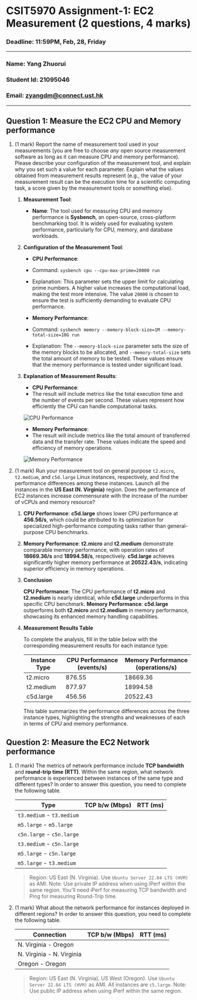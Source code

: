 # CSIT5970 Assignment-1: EC2 Measurement (2 questions, 4 marks)

### Deadline: 11:59PM, Feb, 28, Friday

---

### Name: Yang Zhuorui 
### Student Id: 21095046
### Email: zyangdm@connect.ust.hk

---

## Question 1: Measure the EC2 CPU and Memory performance

1. (1 mark) Report the name of measurement tool used in your measurements (you are free to choose *any* open source measurement software as long as it can measure CPU and memory performance). Please describe your configuration of the measurement tool, and explain why you set such a value for each parameter. Explain what the values obtained from measurement results represent (e.g., the value of your measurement result can be the execution time for a scientific computing task, a score given by the measurement tools or something else).

    1. **Measurement Tool**:

       - **Name**: The tool used for measuring CPU and memory performance is **Sysbench**, an open-source, cross-platform benchmarking tool. It is widely used for evaluating system performance, particularly for CPU, memory, and database workloads.

    2. **Configuration of the Measurement Tool**:
 
        - **CPU Performance**:
        - Command: `sysbench cpu --cpu-max-prime=20000 run`
        - Explanation: This parameter sets the upper limit for calculating prime numbers. A higher value increases the computational load, making the test more intensive. The value `20000` is chosen to ensure the test is sufficiently demanding to evaluate CPU performance.
          
        - **Memory Performance**:
        - Command: `sysbench memory --memory-block-size=1M --memory-total-size=10G run`
        - Explanation: The `--memory-block-size` parameter sets the size of the memory blocks to be allocated, and `--memory-total-size` sets the total amount of memory to be tested. These values ensure that the memory performance is tested under significant load.

    3. **Explanation of Measurement Results**:

        - **CPU Performance**:
        - The result will include metrics like the total execution time and the number of events per second. These values represent how efficiently the CPU can handle computational tasks.

        ![CPU Performance](https://github.com/user-attachments/assets/5f63d84b-b350-4099-8cf5-7b8d37e9b5c3)

        - **Memory Performance**:
        - The result will include metrics like the total amount of transferred data and the transfer rate. These values indicate the speed and efficiency of memory operations.

        ![Memory Performance](https://github.com/user-attachments/assets/2e8801da-306e-4135-ae41-48d57f6f352d)


2. (1 mark) Run your measurement tool on general purpose `t2.micro`, `t2.medium`, and `c5d.large` Linux instances, respectively, and find the performance differences among these instances. Launch all the instances in the **US East (N. Virginia)** region. Does the performance of EC2 instances increase commensurate with the increase of the number of vCPUs and memory resource?

    1. **CPU Performance**:
       **c5d.large** shows lower CPU performance at **456.56/s**, which could be attributed to its optimization for specialized high-performance computing tasks rather than general-purpose CPU benchmarks.

    2. **Memory Performance**:
       **t2.micro** and **t2.medium** demonstrate comparable memory performance, with operation rates of **18669.36/s** and **18994.58/s**, respectively.
       **c5d.large** achieves significantly higher memory performance at **20522.43/s**, indicating superior efficiency in memory operations.

    3. **Conclusion**

       **CPU Performance**: The CPU performance of **t2.micro** and **t2.medium** is nearly identical, while **c5d.large** underperforms in this specific CPU benchmark.
       **Memory Performance**: **c5d.large** outperforms both **t2.micro** and **t2.medium** in memory performance, showcasing its enhanced memory handling capabilities.

    4. **Measurement Results Table**

        To complete the analysis, fill in the table below with the corresponding measurement results for each instance type:

        | Instance Type | CPU Performance (events/s) | Memory Performance (operations/s) |
        |---------------|----------------------------|-----------------------------------|
        | t2.micro      | 876.55                     | 18669.36                          |
        | t2.medium     | 877.97                     | 18994.58                          |
        | c5d.large     | 456.56                     | 20522.43                          |

        This table summarizes the performance differences across the three instance types, highlighting the strengths and weaknesses of each in terms of CPU and memory performance.

## Question 2: Measure the EC2 Network performance

1. (1 mark) The metrics of network performance include **TCP bandwidth** and **round-trip time (RTT)**. Within the same region, what network performance is experienced between instances of the same type and different types? In order to answer this question, you need to complete the following table.

    | Type                      | TCP b/w (Mbps) | RTT (ms) |
    | ------------------------- | -------------- | -------- |
    | `t3.medium` - `t3.medium` |                |          |
    | `m5.large` - `m5.large`   |                |          |
    | `c5n.large` - `c5n.large` |                |          |
    | `t3.medium` - `c5n.large` |                |          |
    | `m5.large` - `c5n.large`  |                |          |
    | `m5.large` - `t3.medium`  |                |          |

    > Region: US East (N. Virginia). Use `Ubuntu Server 22.04 LTS (HVM)` as AMI. Note: Use private IP address when using iPerf within the same region. You'll need iPerf for measuring TCP bandwidth and Ping for measuring Round-Trip time.

2. (1 mark) What about the network performance for instances deployed in different regions? In order to answer this question, you need to complete the following table.

    | Connection                | TCP b/w (Mbps) | RTT (ms) |
    | ------------------------- | -------------- | -------- |
    | N. Virginia - Oregon      |                |          |
    | N. Virginia - N. Virginia |                |          |
    | Oregon - Oregon           |                |          |
 
    > Region: US East (N. Virginia), US West (Oregon). Use `Ubuntu Server 22.04 LTS (HVM)` as AMI. All instances are `c5.large`. Note: Use public IP address when using iPerf within the same region.
